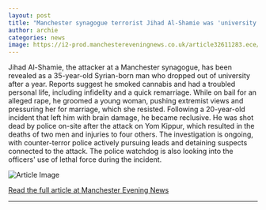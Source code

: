 ```yaml
---
layout: post
title: "Manchester synagogue terrorist Jihad Al-Shamie was 'university dropout who smoked cannabis'"
author: archie
categories: news
image: https://i2-prod.manchestereveningnews.co.uk/article32611283.ece/ALTERNATES/s1200/0_Comp1.jpg
---
```

Jihad Al-Shamie, the attacker at a Manchester synagogue, has been revealed as a 35-year-old Syrian-born man who dropped out of university after a year. Reports suggest he smoked cannabis and had a troubled personal life, including infidelity and a quick remarriage. While on bail for an alleged rape, he groomed a young woman, pushing extremist views and pressuring her for marriage, which she resisted. Following a 20-year-old incident that left him with brain damage, he became reclusive. He was shot dead by police on-site after the attack on Yom Kippur, which resulted in the deaths of two men and injuries to four others. The investigation is ongoing, with counter-terror police actively pursuing leads and detaining suspects connected to the attack. The police watchdog is also looking into the officers' use of lethal force during the incident.

![Article Image](https://i2-prod.manchestereveningnews.co.uk/article32611283.ece/ALTERNATES/s1200/0_Comp1.jpg)

[Read the full article at Manchester Evening News](https://www.manchestereveningnews.co.uk/news/greater-manchester-news/manchester-synagogue-terrorist-jihad-al-32620398)

---
